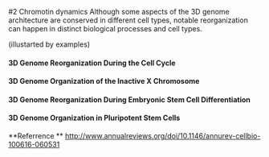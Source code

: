 #2 Chromotin dynamics 
Although some aspects of the 3D genome architecture are conserved in different cell types, notable reorganization can happen in distinct biological processes and cell types.

(illustarted by examples)

#### 3D Genome Reorganization During the Cell Cycle
#### 3D Genome Organization of the Inactive X Chromosome
#### 3D Genome Reorganization During Embryonic Stem Cell Differentiation
#### 3D Genome Organization in Pluripotent Stem Cells


**Referrence **
http://www.annualreviews.org/doi/10.1146/annurev-cellbio-100616-060531